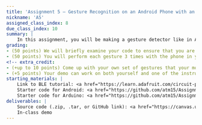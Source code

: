 ```yaml
---
title: 'Assignment 5 – Gesture Recognition on an Android Phone with an Arduino'
nickname: 'A5'
assigned_class_index: 8
due_class_index: 10
summary: |
    In this assignment, you will be making a gesture detector like in Assignment 2. The machine learning part will still happen on the phone, just like before, but the sensing part will happen on the Arduino. The Arduino will be mounted on your body using the 3D printed part you made in Assignment 4. The accelerometer/gyroscope data should get transmitted from the Arduino to the phone and then processed to show the name of the predicted gesture on the phone. You are free to whatever code you want from earlier assignments.
grading: 
- (50 points) We will briefly examine your code to ensure that you are using some form of machine learning to idenify which gesture is being performed.
- (50 points) You will perform each gesture 3 times with the phone in your hand. -5 points for each extra mistake.
<!-- extra_credit:
- (+up to 10 points) Come up with your own set of gestures that your model can distinguish. The more complicated the gestures are, the more points you can earn. You can extend the duration of the gesture recording for different gestures.
- (+5 points) Your demo can work on both yourself and one of the instructors. -->
starting_materials: |
    Link to BLE tutorial: <a href="https://learn.adafruit.com/circuit-playground-and-bluetooth-low-energy" target="_blank">link</a><br/>
    Starter code for Android: <a href="https://github.com/atm15/Assignment5Starter" target="_blank">link</a><br/>
    Starter code for Arduino: <a href="https://github.com/atm15/Assignment5Starter-Arduino" target="_blank">link</a><br/>
deliverables: |
    Source code (.zip, .tar, or GitHub link): <a href="https://canvas.uw.edu/courses/1131076/assignments/4143525" target="_blank">link</a><br/>
    In-class demo
---
```

